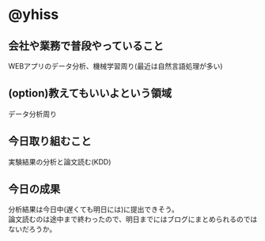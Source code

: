 # @yhiss

## 会社や業務で普段やっていること
WEBアプリのデータ分析、機械学習周り(最近は自然言語処理が多い)

## (option)教えてもいいよという領域
データ分析周り

## 今日取り組むこと
実験結果の分析と論文読む(KDD)

## 今日の成果
分析結果は今日中(遅くても明日には)に提出できそう。  
論文読むのは途中まで終わったので、明日までにはブログにまとめられるのではないだろうか。
